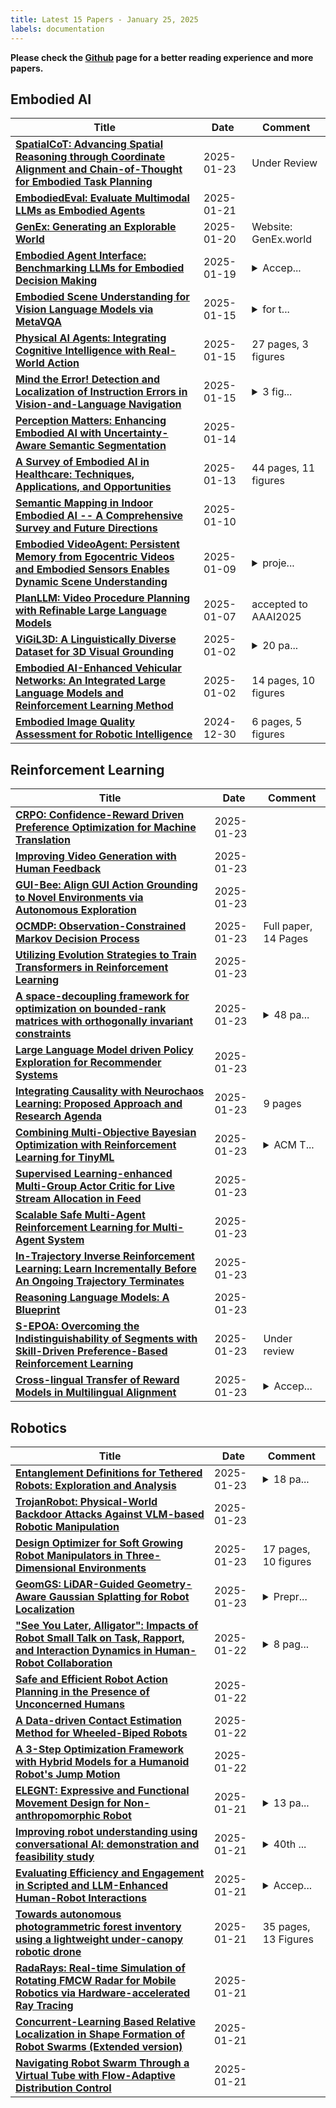 ```yaml
---
title: Latest 15 Papers - January 25, 2025
labels: documentation
---
```

**Please check the [Github](https://github.com/zezhishao/MTS_Daily_ArXiv) page for a better reading experience and more papers.**

## Embodied AI
| **Title** | **Date** | **Comment** |
| --- | --- | --- |
| **[SpatialCoT: Advancing Spatial Reasoning through Coordinate Alignment and Chain-of-Thought for Embodied Task Planning](http://arxiv.org/abs/2501.10074v3)** | 2025-01-23 | Under Review |
| **[EmbodiedEval: Evaluate Multimodal LLMs as Embodied Agents](http://arxiv.org/abs/2501.11858v1)** | 2025-01-21 |  |
| **[GenEx: Generating an Explorable World](http://arxiv.org/abs/2412.09624v4)** | 2025-01-20 | Website: GenEx.world |
| **[Embodied Agent Interface: Benchmarking LLMs for Embodied Decision Making](http://arxiv.org/abs/2410.07166v3)** | 2025-01-19 | <details><summary>Accep...</summary><p>Accepted for oral presentation at NeurIPS 2024 in the Datasets and Benchmarks track. Final Camera version</p></details> |
| **[Embodied Scene Understanding for Vision Language Models via MetaVQA](http://arxiv.org/abs/2501.09167v1)** | 2025-01-15 | <details><summary>for t...</summary><p>for the project webpage, see https://metadriverse.github.io/metavqa</p></details> |
| **[Physical AI Agents: Integrating Cognitive Intelligence with Real-World Action](http://arxiv.org/abs/2501.08944v1)** | 2025-01-15 | 27 pages, 3 figures |
| **[Mind the Error! Detection and Localization of Instruction Errors in Vision-and-Language Navigation](http://arxiv.org/abs/2403.10700v2)** | 2025-01-15 | <details><summary>3 fig...</summary><p>3 figures, 8 pages. Accepted at IROS'24</p></details> |
| **[Perception Matters: Enhancing Embodied AI with Uncertainty-Aware Semantic Segmentation](http://arxiv.org/abs/2408.02297v2)** | 2025-01-14 |  |
| **[A Survey of Embodied AI in Healthcare: Techniques, Applications, and Opportunities](http://arxiv.org/abs/2501.07468v1)** | 2025-01-13 | 44 pages, 11 figures |
| **[Semantic Mapping in Indoor Embodied AI -- A Comprehensive Survey and Future Directions](http://arxiv.org/abs/2501.05750v1)** | 2025-01-10 |  |
| **[Embodied VideoAgent: Persistent Memory from Egocentric Videos and Embodied Sensors Enables Dynamic Scene Understanding](http://arxiv.org/abs/2501.00358v2)** | 2025-01-09 | <details><summary>proje...</summary><p>project page: https://embodied-videoagent.github.io/</p></details> |
| **[PlanLLM: Video Procedure Planning with Refinable Large Language Models](http://arxiv.org/abs/2412.19139v2)** | 2025-01-07 | accepted to AAAI2025 |
| **[ViGiL3D: A Linguistically Diverse Dataset for 3D Visual Grounding](http://arxiv.org/abs/2501.01366v1)** | 2025-01-02 | <details><summary>20 pa...</summary><p>20 pages with 5 figures and 11 tables</p></details> |
| **[Embodied AI-Enhanced Vehicular Networks: An Integrated Large Language Models and Reinforcement Learning Method](http://arxiv.org/abs/2501.01141v1)** | 2025-01-02 | 14 pages, 10 figures |
| **[Embodied Image Quality Assessment for Robotic Intelligence](http://arxiv.org/abs/2412.18774v2)** | 2024-12-30 | 6 pages, 5 figures |

## Reinforcement Learning
| **Title** | **Date** | **Comment** |
| --- | --- | --- |
| **[CRPO: Confidence-Reward Driven Preference Optimization for Machine Translation](http://arxiv.org/abs/2501.13927v1)** | 2025-01-23 |  |
| **[Improving Video Generation with Human Feedback](http://arxiv.org/abs/2501.13918v1)** | 2025-01-23 |  |
| **[GUI-Bee: Align GUI Action Grounding to Novel Environments via Autonomous Exploration](http://arxiv.org/abs/2501.13896v1)** | 2025-01-23 |  |
| **[OCMDP: Observation-Constrained Markov Decision Process](http://arxiv.org/abs/2411.07087v4)** | 2025-01-23 | Full paper, 14 Pages |
| **[Utilizing Evolution Strategies to Train Transformers in Reinforcement Learning](http://arxiv.org/abs/2501.13883v1)** | 2025-01-23 |  |
| **[A space-decoupling framework for optimization on bounded-rank matrices with orthogonally invariant constraints](http://arxiv.org/abs/2501.13830v1)** | 2025-01-23 | <details><summary>48 pa...</summary><p>48 pages, 12 figures, 6 tables</p></details> |
| **[Large Language Model driven Policy Exploration for Recommender Systems](http://arxiv.org/abs/2501.13816v1)** | 2025-01-23 |  |
| **[Integrating Causality with Neurochaos Learning: Proposed Approach and Research Agenda](http://arxiv.org/abs/2501.13763v1)** | 2025-01-23 | 9 pages |
| **[Combining Multi-Objective Bayesian Optimization with Reinforcement Learning for TinyML](http://arxiv.org/abs/2305.14109v3)** | 2025-01-23 | <details><summary>ACM T...</summary><p>ACM Transactions on Evolutionary Learning and Optimization, 14 pages, 9 figures</p></details> |
| **[Supervised Learning-enhanced Multi-Group Actor Critic for Live Stream Allocation in Feed](http://arxiv.org/abs/2412.10381v2)** | 2025-01-23 |  |
| **[Scalable Safe Multi-Agent Reinforcement Learning for Multi-Agent System](http://arxiv.org/abs/2501.13727v1)** | 2025-01-23 |  |
| **[In-Trajectory Inverse Reinforcement Learning: Learn Incrementally Before An Ongoing Trajectory Terminates](http://arxiv.org/abs/2410.15612v5)** | 2025-01-23 |  |
| **[Reasoning Language Models: A Blueprint](http://arxiv.org/abs/2501.11223v3)** | 2025-01-23 |  |
| **[S-EPOA: Overcoming the Indistinguishability of Segments with Skill-Driven Preference-Based Reinforcement Learning](http://arxiv.org/abs/2408.12130v2)** | 2025-01-23 | Under review |
| **[Cross-lingual Transfer of Reward Models in Multilingual Alignment](http://arxiv.org/abs/2410.18027v2)** | 2025-01-23 | <details><summary>Accep...</summary><p>Accepted to NAACL 2025</p></details> |

## Robotics
| **Title** | **Date** | **Comment** |
| --- | --- | --- |
| **[Entanglement Definitions for Tethered Robots: Exploration and Analysis](http://arxiv.org/abs/2402.04909v2)** | 2025-01-23 | <details><summary>18 pa...</summary><p>18 pages, 9 figures. Published on IEEE Access</p></details> |
| **[TrojanRobot: Physical-World Backdoor Attacks Against VLM-based Robotic Manipulation](http://arxiv.org/abs/2411.11683v3)** | 2025-01-23 |  |
| **[Design Optimizer for Soft Growing Robot Manipulators in Three-Dimensional Environments](http://arxiv.org/abs/2501.00368v3)** | 2025-01-23 | 17 pages, 10 figures |
| **[GeomGS: LiDAR-Guided Geometry-Aware Gaussian Splatting for Robot Localization](http://arxiv.org/abs/2501.13417v1)** | 2025-01-23 | <details><summary>Prepr...</summary><p>Preprint, Under review</p></details> |
| **["See You Later, Alligator": Impacts of Robot Small Talk on Task, Rapport, and Interaction Dynamics in Human-Robot Collaboration](http://arxiv.org/abs/2501.13233v1)** | 2025-01-22 | <details><summary>8 pag...</summary><p>8 pages, 4 figures, preprint for HRI25, the 20th edition of the IEEE/ACM International Conference on Human-Robot Interaction</p></details> |
| **[Safe and Efficient Robot Action Planning in the Presence of Unconcerned Humans](http://arxiv.org/abs/2501.13203v1)** | 2025-01-22 |  |
| **[A Data-driven Contact Estimation Method for Wheeled-Biped Robots](http://arxiv.org/abs/2410.12345v3)** | 2025-01-22 |  |
| **[A 3-Step Optimization Framework with Hybrid Models for a Humanoid Robot's Jump Motion](http://arxiv.org/abs/2501.12594v1)** | 2025-01-22 |  |
| **[ELEGNT: Expressive and Functional Movement Design for Non-anthropomorphic Robot](http://arxiv.org/abs/2501.12493v1)** | 2025-01-21 | <details><summary>13 pa...</summary><p>13 pages, manuscript under review</p></details> |
| **[Improving robot understanding using conversational AI: demonstration and feasibility study](http://arxiv.org/abs/2501.12214v1)** | 2025-01-21 | <details><summary>40th ...</summary><p>40th Anniversary, IEEE International Conference on Robotics and Automation,2024</p></details> |
| **[Evaluating Efficiency and Engagement in Scripted and LLM-Enhanced Human-Robot Interactions](http://arxiv.org/abs/2501.12128v1)** | 2025-01-21 | <details><summary>Accep...</summary><p>Accepted as a Late-Breaking Report to the 2025, 20th ACM/IEEE International Conference on Human-Robot Interaction (HRI)</p></details> |
| **[Towards autonomous photogrammetric forest inventory using a lightweight under-canopy robotic drone](http://arxiv.org/abs/2501.12073v1)** | 2025-01-21 | 35 pages, 13 Figures |
| **[RadaRays: Real-time Simulation of Rotating FMCW Radar for Mobile Robotics via Hardware-accelerated Ray Tracing](http://arxiv.org/abs/2310.03505v2)** | 2025-01-21 |  |
| **[Concurrent-Learning Based Relative Localization in Shape Formation of Robot Swarms (Extended version)](http://arxiv.org/abs/2410.06052v4)** | 2025-01-21 |  |
| **[Navigating Robot Swarm Through a Virtual Tube with Flow-Adaptive Distribution Control](http://arxiv.org/abs/2501.11938v1)** | 2025-01-21 |  |

